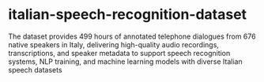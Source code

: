 # italian-speech-recognition-dataset
The dataset provides 499 hours of annotated telephone dialogues from 676 native speakers in Italy, delivering high-quality audio recordings, transcriptions, and speaker metadata to support speech recognition systems, NLP training, and machine learning models with diverse Italian speech datasets
